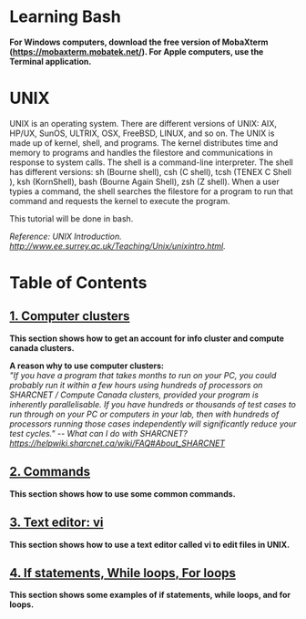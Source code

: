 # Learning Bash  
**For Windows computers, download the free version of MobaXterm (https://mobaxterm.mobatek.net/). For Apple computers, use the Terminal application.**

# UNIX
UNIX is an operating system. There are different versions of UNIX: AIX, HP/UX, SunOS, ULTRIX, OSX, FreeBSD, LINUX, and so on. The UNIX is made up of kernel, shell, and programs. The kernel distributes time and memory to programs and handles the filestore and communications in response to system calls. The shell is a command-line interpreter. The shell has different versions: sh (Bourne shell), csh (C shell), tcsh (TENEX C Shell
), ksh (KornShell), bash (Bourne Again Shell), zsh (Z shell). When a user typies a command, the shell searches the filestore for a program to run that command and requests the kernel to execute the program. 

This tutorial will be done in bash. 

*Reference: UNIX Introduction. http://www.ee.surrey.ac.uk/Teaching/Unix/unixintro.html.*

# Table of Contents
## [1. Computer clusters](https://github.com/sux21/Batstone_Lab_UNIX_Tutorial/blob/main/clusters.md)
**This section shows how to get an account for info cluster and compute canada clusters.**

**A reason why to use computer clusters:** <br>
*"If you have a program that takes months to run on your PC, you could probably run it within a few hours using hundreds of processors on SHARCNET / Compute Canada clusters, provided your program is inherently parallelisable. If you have hundreds or thousands of test cases to run through on your PC or computers in your lab, then with hundreds of processors running those cases independently will significantly reduce your test cycles." -- What can I do with SHARCNET? https://helpwiki.sharcnet.ca/wiki/FAQ#About_SHARCNET*

## [2. Commands](https://github.com/sux21/Batstone_Lab_UNIX_Tutorial/blob/main/commands.md)
**This section shows how to use some common commands.**
## [3. Text editor: vi](https://github.com/sux21/Batstone_Lab_UNIX_Tutorial/blob/main/vi.md)
**This section shows how to use a text editor called vi to edit files in UNIX.** 
## [4. If statements, While loops, For loops](https://github.com/sux21/Batstone_Lab_UNIX_Tutorial/blob/main/loops.md)
**This section shows some examples of if statements, while loops, and for loops.**
